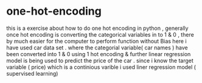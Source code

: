 # one-hot-encoding
this is a exercise about how to do one hot encoding in python , generally once hot encoding is converting the categorical variables in to 1 &amp; 0 , there by much easier for the computer to perform function without Bias
here i have used car data set .  where the categorial variable( car names ) have been converted into  1 & 0 using 1 hot encoding & further linear regression model is being used to predict the price of the car . since i know the target variable ( price)  which is a continious varible i used liner regression model ( supervised learning)
